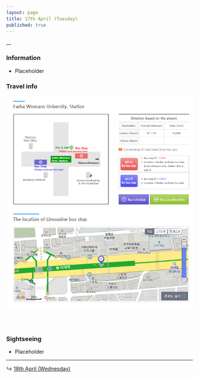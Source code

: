 ```yaml
---
layout: page
title: 17th April (Tuesday)
published: true
---
```


\_\_

### Information

* Placeholder

### Travel info

![](/uploads/versions/korea-ewha-bus-stop---x----743-851x---.PNG)

### &nbsp;

### Sightseeing

* Placeholder

---

↪ [18th April (Wednesday)](/days/week6/18apr)
